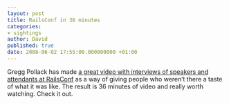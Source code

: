 ```yaml
---
layout: post
title: RailsConf in 36 minutes
categories:
- sightings
author: David
published: true
date: 2008-06-02 17:55:00.000000000 +01:00
---
```

<p>Gregg Pollack has made <a href="http://www.railsenvy.com/2008/6/2/Railsconf-videos">a great video with interviews of speakers and attendants at RailsConf</a> as a way of giving people who weren&#8217;t there a taste of what it was like. The result is 36 minutes of video and really worth watching. Check it out.</p>